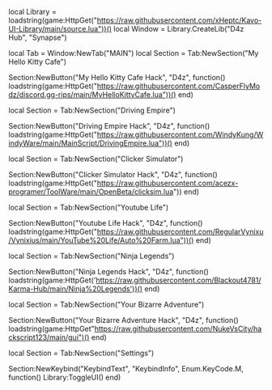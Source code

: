 local Library = loadstring(game:HttpGet("https://raw.githubusercontent.com/xHeptc/Kavo-UI-Library/main/source.lua"))()
local Window = Library.CreateLib("D4z Hub", "Synapse")

local Tab = Window:NewTab("MAIN")
local Section = Tab:NewSection("My Hello Kitty Cafe")

Section:NewButton("My Hello Kitty Cafe Hack", "D4z", function()
    loadstring(game:HttpGet("https://raw.githubusercontent.com/CasperFlyModz/discord.gg-rips/main/MyHelloKittyCafe.lua"))()
end)

local Section = Tab:NewSection("Driving Empire")

Section:NewButton("Driving Empire Hack", "D4z", function()
    loadstring(game:HttpGet("https://raw.githubusercontent.com/WindyKung/WindyWare/main/MainScript/DrivingEmpire.lua"))()
end)

local Section = Tab:NewSection("Clicker Simulator")

Section:NewButton("Clicker Simulator Hack", "D4z", function()
    loadstring(game:HttpGet("https://raw.githubusercontent.com/acezx-programer/ToolWare/main/OpenBeta/clicksim.lua"))
end)

local Section = Tab:NewSection("Youtube Life")

Section:NewButton("Youtube Life Hack", "D4z", function()
    loadstring(game:HttpGet("https://raw.githubusercontent.com/RegularVynixu/Vynixius/main/YouTube%20Life/Auto%20Farm.lua"))()
end)

local Section = Tab:NewSection("Ninja Legends")

Section:NewButton("Ninja Legends Hack", "D4z", function()
    loadstring(game:HttpGet('https://raw.githubusercontent.com/Blackout4781/Karma-Hub/main/Ninja%20Legends'))()
end)

local Section = Tab:NewSection("Your Bizarre Adventure")

Section:NewButton("Your Bizarre Adventure Hack", "D4z", function()
    loadstring(game:HttpGet"https://raw.githubusercontent.com/NukeVsCity/hackscript123/main/gui")()
end)

local Section = Tab:NewSection("Settings")

Section:NewKeybind("KeybindText", "KeybindInfo", Enum.KeyCode.M, function()
	Library:ToggleUI()
end)

